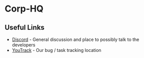 # Corp-HQ 

## Useful Links
* [Discord](https://discord.gg/FvTw9pF) - General discussion and place to possibly talk to the developers
* [YouTrack](https://maddonkeysoftware.myjetbrains.com/youtrack/agiles/93-1/94-16) - Our bug / task tracking location